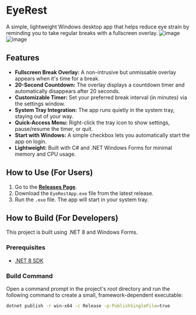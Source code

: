 # EyeRest
A simple, lightweight Windows desktop app that helps reduce eye strain by reminding you to take regular breaks with a fullscreen overlay.
![image](https://github.com/user-attachments/assets/b0d69b49-ac0d-4d41-ae3d-2f3153ecce95)
![image](https://github.com/user-attachments/assets/c94adc9d-14c4-4719-9b7d-5ae8257425e8)

## Features

-   **Fullscreen Break Overlay:** A non-intrusive but unmissable overlay appears when it's time for a break.
-   **20-Second Countdown:** The overlay displays a countdown timer and automatically disappears after 20 seconds.
-   **Customizable Timer:** Set your preferred break interval (in minutes) via the settings window.
-   **System Tray Integration:** The app runs quietly in the system tray, staying out of your way.
-   **Quick-Access Menu:** Right-click the tray icon to show settings, pause/resume the timer, or quit.
-   **Start with Windows:** A simple checkbox lets you automatically start the app on login.
-   **Lightweight:** Built with C# and .NET Windows Forms for minimal memory and CPU usage.

## How to Use (For Users)

1.  Go to the [**Releases Page**](https://github.com/anish-thapa/EyeRest/releases). 
2.  Download the `EyeRestApp.exe` file from the latest release.
3.  Run the `.exe` file. The app will start in your system tray.

## How to Build (For Developers)

This project is built using .NET 8 and Windows Forms.

### Prerequisites

-   [.NET 8 SDK](https://dotnet.microsoft.com/download/dotnet/8.0)

### Build Command

Open a command prompt in the project's root directory and run the following command to create a small, framework-dependent executable:

```bash
dotnet publish -r win-x64 -c Release -p:PublishSingleFile=true
